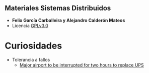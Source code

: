 
## Materiales Sistemas Distribuidos
+ **Felix García Carballeira y Alejandro Calderón Mateos**
+ Licencia [GPLv3.0](https://github.com/acaldero/uc3m_sd/blob/main/LICENSE)


# Curiosidades

* Tolerancia a fallos
  * [Major airport to be interrupted for two hours to replace UPS](https://www.theregister.com/2023/05/08/ups_replacement_project_to_shut/)

